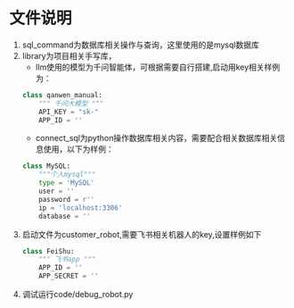 # 文件说明
1. sql_command为数据库相关操作与查询，这里使用的是mysql数据库
2. library为项目相关手写库，
    - llm使用的模型为千问智能体，可根据需要自行搭建,启动用key相关样例为：
    ```python
    class qanwen_manual:
        """ 千问大模型 """
        API_KEY = "sk-"
        APP_ID = ''
    ```
    - connect_sql为python操作数据库相关内容，需要配合相关数据库相关信息使用，以下为样例：
    ```python
    class MySQL:
        """个人mysql"""
        type = 'MySQL'
        user = ''
        password = r''
        ip = 'localhost:3306'
        database = ''
    ```
3. 启动文件为customer_robot,需要飞书相关机器人的key,设置样例如下
    ```python
    class FeiShu:
        """ 飞书app """
        APP_ID = ''
        APP_SECRET = ''
    ```
4. 调试运行code/debug_robot.py